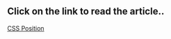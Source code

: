 ## Click on the link to read the article..

[CSS Position](https://sayantan23.hashnode.dev/css-position)